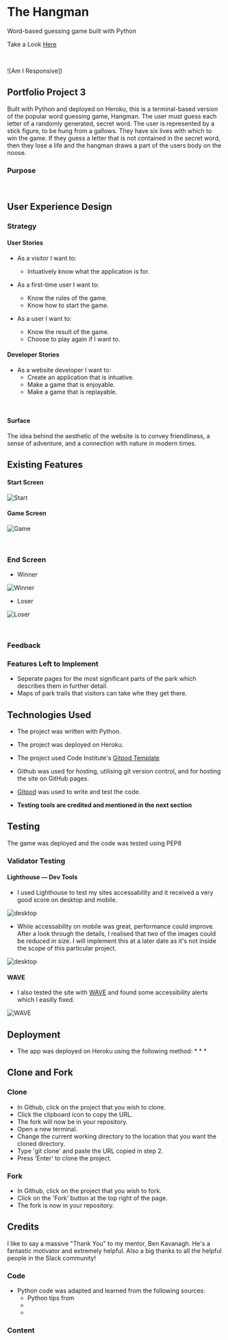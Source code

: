 # The Hangman

Word-based guessing game built with Python

Take a Look [Here](https://the-hangman-mikeol.herokuapp.com/)

<br>

![Am I Responsive])

## Portfolio Project 3

Built with Python and deployed on Heroku, this is a terminal-based version of the popular word guessing game, Hangman. The user must guess each letter of a randomly generated, secret word. The user is represented by a stick figure, to be hung from a gallows. They have six lives with which to win the game. If they guess a letter that is not contained in the secret word, then they lose a life and the hangman draws a part of the users body on the noose.

### Purpose

<br> 

## User Experience Design

### Strategy 

#### User Stories

* As a visitor I want to:
    * Intuatively know what the application is for.

* As a first-time user I want to:
    * Know the rules of the game.
    * Know how to start the game.
 
* As a user I want to:
    * Know the result of the game.
    * Choose to play again if I want to.

#### Developer Stories

* As a website developer I want to:
    * Create an application that is intuative.
    * Make a game that is enjoyable.
    * Make a game that is replayable.

<br> 

#### Surface
The idea behind the aesthetic of the website is to convey friendliness, a sense of adventure, and a connection with nature in modern times.


## Existing Features

#### Start Screen

![Start]()

#### Game Screen

![Game]()

<br>

### End Screen

* Winner

![Winner]()

* Loser

![Loser]()

<br>

### Feedback

### Features Left to Implement 
* Seperate pages for the most significant parts of the park which describes them in further detail.
* Maps of park trails that visitors can take whe they get there. 

## Technologies Used

* The project was written with Python.
* The project was deployed on Heroku.
* The project used Code Institute's [Gitpod Template](https://github.com/Code-Institute-Org/gitpod-full-template) 
* Github was used for hosting, utilising git version control, and for hosting the site on GitHub pages.
* [Gitpod](https://gitpod.io/) was used to write and test the code. 

* **Testing tools are credited and mentioned in the next section**

## Testing

The game was deployed and the code was tested using PEP8

### Validator Testing


#### Lighthouse — Dev Tools

* I used Lighthouse to test my sites accessability and it received a very good score on desktop and mobile.

![desktop](assets/screenshots/lighthouse-desktop.JPG) 

* While accessability on mobile was great, performance could improve. After a look through the details, I realised that two of the images could be reduced in size. I will implement this at a later date as it's not inside the scope of this particular project.

![desktop](assets/screenshots/lighthouse-mobile.JPG) 

 #### WAVE

 * I also tested the site with [WAVE](https://wave.webaim.org/) and found some accessibility alerts which I easilly fixed.

![WAVE](assets/screenshots/wave.JPG)   

## Deployment

* The app was deployed on Heroku using the following method:
    *
    *
    *

## Clone and Fork

### Clone 

* In Github, click on the project that you wish to clone.
* Click the clipboard icon to copy the URL.
* The fork will now be in your repository.
* Open a new terminal.
* Change the current working directory to the location that you want the cloned directory.
* Type 'git clone' and paste the URL copied in step 2.
* Press 'Enter' to clone the project.

### Fork

* In Github, click on the project that you wish to fork.
* Click on the 'Fork' button at the top right of the page.
* The fork is now in your repository.

## Credits

I like to say a massive "Thank You" to my mentor, Ben Kavanagh. He's a fantastic motivator and extremely helpful. Also a big thanks to all the helpful people in the Slack community!

### Code

* Python code was adapted and learned from the following sources: 
    * Python tips from 
    * 
    * 

### Content

